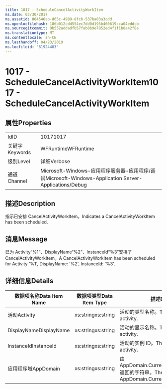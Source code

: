 ```yaml
---
title: 1017 - ScheduleCancelActivityWorkItem
ms.date: 03/30/2017
ms.assetid: 864546ab-d65c-4989-8fcb-537ba03a3cdd
ms.openlocfilehash: 186b012cdd554ec7dd0d195b460619cca04eddcb
ms.sourcegitcommit: 9b552addadfb57fab0b9e7852ed4f1f1b8a42f8e
ms.translationtype: MT
ms.contentlocale: zh-CN
ms.lasthandoff: 04/23/2019
ms.locfileid: "61924483"
---
```

# <a name="1017---schedulecancelactivityworkitem"></a><span data-ttu-id="500b3-102">1017 - ScheduleCancelActivityWorkItem</span><span class="sxs-lookup"><span data-stu-id="500b3-102">1017 - ScheduleCancelActivityWorkItem</span></span>
## <a name="properties"></a><span data-ttu-id="500b3-103">属性</span><span class="sxs-lookup"><span data-stu-id="500b3-103">Properties</span></span>  
  
|||  
|-|-|  
|<span data-ttu-id="500b3-104">Id</span><span class="sxs-lookup"><span data-stu-id="500b3-104">ID</span></span>|<span data-ttu-id="500b3-105">1017</span><span class="sxs-lookup"><span data-stu-id="500b3-105">1017</span></span>|  
|<span data-ttu-id="500b3-106">关键字</span><span class="sxs-lookup"><span data-stu-id="500b3-106">Keywords</span></span>|<span data-ttu-id="500b3-107">WFRuntime</span><span class="sxs-lookup"><span data-stu-id="500b3-107">WFRuntime</span></span>|  
|<span data-ttu-id="500b3-108">级别</span><span class="sxs-lookup"><span data-stu-id="500b3-108">Level</span></span>|<span data-ttu-id="500b3-109">详细</span><span class="sxs-lookup"><span data-stu-id="500b3-109">Verbose</span></span>|  
|<span data-ttu-id="500b3-110">通道</span><span class="sxs-lookup"><span data-stu-id="500b3-110">Channel</span></span>|<span data-ttu-id="500b3-111">Microsoft-Windows-应用程序服务器-应用程序/调试</span><span class="sxs-lookup"><span data-stu-id="500b3-111">Microsoft-Windows-Application Server-Applications/Debug</span></span>|  
  
## <a name="description"></a><span data-ttu-id="500b3-112">描述</span><span class="sxs-lookup"><span data-stu-id="500b3-112">Description</span></span>  
 <span data-ttu-id="500b3-113">指示已安排 CancelActivityWorkItem。</span><span class="sxs-lookup"><span data-stu-id="500b3-113">Indicates a CancelActivityWorkItem has been scheduled.</span></span>  
  
## <a name="message"></a><span data-ttu-id="500b3-114">消息</span><span class="sxs-lookup"><span data-stu-id="500b3-114">Message</span></span>  
 <span data-ttu-id="500b3-115">已为 Activity“%1”、DisplayName“%2”、InstanceId“%3”安排了 CancelActivityWorkItem。</span><span class="sxs-lookup"><span data-stu-id="500b3-115">A CancelActivityWorkItem has been scheduled for Activity '%1', DisplayName: '%2', InstanceId: '%3'.</span></span>  
  
## <a name="details"></a><span data-ttu-id="500b3-116">详细信息</span><span class="sxs-lookup"><span data-stu-id="500b3-116">Details</span></span>  
  
|<span data-ttu-id="500b3-117">数据项名称</span><span class="sxs-lookup"><span data-stu-id="500b3-117">Data Item Name</span></span>|<span data-ttu-id="500b3-118">数据项类型</span><span class="sxs-lookup"><span data-stu-id="500b3-118">Data Item Type</span></span>|<span data-ttu-id="500b3-119">描述</span><span class="sxs-lookup"><span data-stu-id="500b3-119">Description</span></span>|  
|--------------------|--------------------|-----------------|  
|<span data-ttu-id="500b3-120">活动</span><span class="sxs-lookup"><span data-stu-id="500b3-120">Activity</span></span>|<span data-ttu-id="500b3-121">xs:string</span><span class="sxs-lookup"><span data-stu-id="500b3-121">xs:string</span></span>|<span data-ttu-id="500b3-122">活动的类型名称。</span><span class="sxs-lookup"><span data-stu-id="500b3-122">The type name of the activity.</span></span>|  
|<span data-ttu-id="500b3-123">DisplayName</span><span class="sxs-lookup"><span data-stu-id="500b3-123">DisplayName</span></span>|<span data-ttu-id="500b3-124">xs:string</span><span class="sxs-lookup"><span data-stu-id="500b3-124">xs:string</span></span>|<span data-ttu-id="500b3-125">活动的显示名称。</span><span class="sxs-lookup"><span data-stu-id="500b3-125">The display name of the activity.</span></span>|  
|<span data-ttu-id="500b3-126">InstanceId</span><span class="sxs-lookup"><span data-stu-id="500b3-126">InstanceId</span></span>|<span data-ttu-id="500b3-127">xs:string</span><span class="sxs-lookup"><span data-stu-id="500b3-127">xs:string</span></span>|<span data-ttu-id="500b3-128">活动的实例 ID。</span><span class="sxs-lookup"><span data-stu-id="500b3-128">The instance id of the activity.</span></span>|  
|<span data-ttu-id="500b3-129">应用程序域</span><span class="sxs-lookup"><span data-stu-id="500b3-129">AppDomain</span></span>|<span data-ttu-id="500b3-130">xs:string</span><span class="sxs-lookup"><span data-stu-id="500b3-130">xs:string</span></span>|<span data-ttu-id="500b3-131">由 AppDomain.CurrentDomain.FriendlyName 返回的字符串。</span><span class="sxs-lookup"><span data-stu-id="500b3-131">The string returned by AppDomain.CurrentDomain.FriendlyName.</span></span>|
